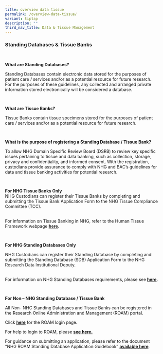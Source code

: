 ```yaml
---
title: overview data tissue
permalink: /overview-data-tissue/
variant: tiptap
description: ""
third_nav_title: Data & Tissue Management
---
```

<h3>Standing Databases &amp; Tissue Banks</h3>
<p>
<br>
</p>
<p><strong>What are Standing Databases?</strong>
</p>
<p>Standing Databases contain electronic data stored for the purposes of
patient care / services and/or as a potential resource for future research.
For the purposes of these guidelines, any collected and arranged private
information stored electronically will be considered a database.</p>
<p>&nbsp;</p>
<p><strong>What are Tissue Banks?</strong>
</p>
<p>Tissue Banks contain tissue specimens stored for the purposes of patient
care / services and/or as a potential resource for future research.</p>
<p>&nbsp;</p>
<p><strong>What is the purpose of registering a Standing Database / Tissue Bank?</strong>
</p>
<p>To allow NHG Domain Specific Review Board (DSRB) to review key specific
issues pertaining to tissue and data banking, such as collection, storage,
privacy and confidentiality, and informed consent. With the registration,
custodians provide assurance to comply with NHG and BAC’s guidelines for
data and tissue banking activities for potential research.</p>
<p>&nbsp;</p>
<p><strong>For NHG Tissue Banks Only</strong>
<br>NHG Custodians can register their Tissue Banks by completing and submitting
the Tissue Bank Application Form to the NHG Tissue Compliance Committee
(TCC).</p>
<p>
<br>For information on Tissue Banking in NHG, refer to the Human Tissue Framework
webpage <strong><a href="https://www.research.nhg.com.sg/wps/wcm/connect/romp/nhgromp/06+conducting+research/human+tissue+framework" rel="noopener noreferrer nofollow" target="_blank"><u>here</u></a></strong>.</p>
<p>&nbsp;</p>
<p><strong>For NHG Standing Databases Only</strong>
</p>
<p>NHG Custodians can register their Standing Database by completing and
submitting the Standing Database (SDB) Application Form to the NHG Research
Data Institutional Deputy.</p>
<p>
<br>For information on NHG Standing Databases requirements, please see <strong><a href="https://www.research.nhg.com.sg/wps/wcm/connect/romp/nhgromp/06+conducting+research/standing+databases" rel="noopener noreferrer nofollow" target="_blank"><u>here</u></a></strong>.</p>
<p>&nbsp;</p>
<p><strong>For Non – NHG Standing Database / Tissue Bank&nbsp;&nbsp;</strong>
</p>
<p>All Non- NHG Standing Databases and Tissue Banks can be registered in
the Research Online Administration and Management (ROAM) portal.&nbsp;</p>
<p>Click <strong><a href="http://www.research.nhg.com.sg/sop/process/ROMP/Admin_Intranet_Login" rel="noopener noreferrer nofollow" target="_blank"><u>here</u></a></strong> for
the ROAM login page.</p>
<p>For help to login to ROAM, please <strong><a href="https://www.research.nhg.com.sg/wps/wcm/connect/romp/nhgromp/resources/roamloginhelp+" rel="noopener noreferrer nofollow" target="_blank"><u>see here.</u></a></strong>
</p>
<p>For guidance on submitting an application, please refer to the document
“NHG ROAM Standing Database Application Guidebook” <strong><a href="https://www.research.nhg.com.sg/wps/wcm/connect/romp/nhgromp/resources+/roam+guidebooks" rel="noopener noreferrer nofollow" target="_blank"><u>available here</u></a></strong>.</p>
<p>&nbsp;</p>